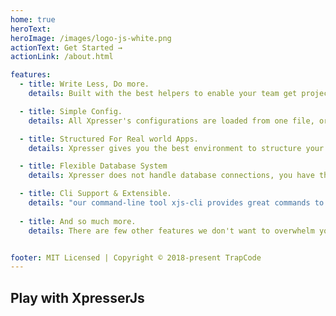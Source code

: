 ```yaml
---
home: true
heroText:
heroImage: /images/logo-js-white.png
actionText: Get Started →
actionLink: /about.html

features:
  - title: Write Less, Do more.
    details: Built with the best helpers to enable your team get projects done faster.

  - title: Simple Config.
    details: All Xpresser's configurations are loaded from one file, or an object which can be accessed/modified in your app with ease.

  - title: Structured For Real world Apps.
    details: Xpresser gives you the best environment to structure your apps just the way you want and extend your apps using plugins.

  - title: Flexible Database System
    details: Xpresser does not handle database connections, you have the freedom to use whichever database works for you.

  - title: Cli Support & Extensible.
    details: "our command-line tool xjs-cli provides great commands to generate Controllers, Middlewares, Models, Views e.t.c"
    
  - title: And so much more.
    details: There are few other features we don't want to overwhelm you with. Dive in to learn more. 


footer: MIT Licensed | Copyright © 2018-present TrapCode
---
```


## Play with XpresserJs
<codesandbox/>



